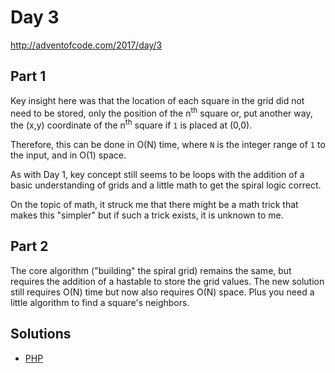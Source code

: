 # Day 3

http://adventofcode.com/2017/day/3

## Part 1

Key insight here was that the location of each square in the grid did not need to be stored, only the position of the
n<sup>th</sup> square or, put another way, the (x,y) coordinate of the n<sup>th</sup> square if `1` is placed at (0,0).

Therefore, this can be done in O(N) time, where `N` is the integer range of `1` to the input, and in O(1) space.

As with Day 1, key concept still seems to be loops with the addition of a basic understanding of grids and a little math
to get the spiral logic correct.

On the topic of math, it struck me that there might be a math trick that makes this "simpler" but if such a trick
exists, it is unknown to me.

## Part 2

The core algorithm ("building" the spiral grid) remains the same, but requires the addition of a hastable to store the
grid values. The new solution still requires O(N) time but now also requires O(N) space. Plus you need a little
algorithm to find a square's neighbors.

## Solutions

 - [PHP](../../php/src/Solution/Day03Solution.php)
